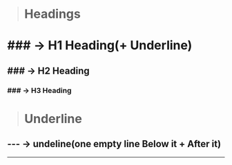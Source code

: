 > # Headings
#    \### -> H1 Heading(+ Underline)
##   \### -> H2 Heading
###  \### -> H3 Heading

> # Underline

## \--- -> undeline(one empty line Below it + After it) 

---